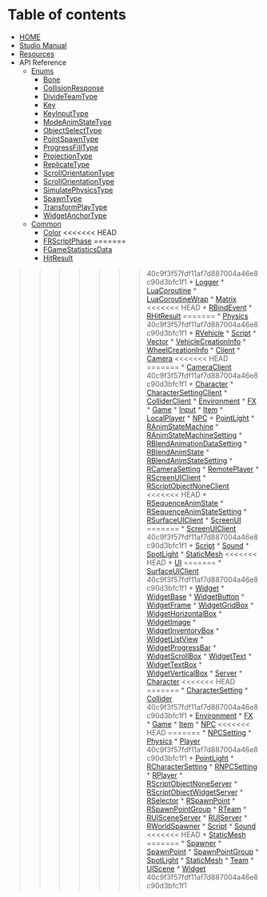   # Table of contents

  * [HOME](README.md)
  * [Studio Manual](studio-manual.md)
  * [Resources](resources.md)
  * API Reference
    * [Enums](api-reference/Enums/README.md)
      * [Bone](api-reference/Enums/Bone.md)
      * [CollisionResponse](api-reference/Enums/CollisionResponse.md)
      * [DivideTeamType](api-reference/Enums/DivideTeamType.md)
      * [Key](api-reference/Enums/Key.md)
      * [KeyInputType](api-reference/Enums/KeyInputType.md)
      * [ModeAnimStateType](api-reference/Enums/ModeAnimStateType.md)
      * [ObjectSelectType](api-reference/Enums/ObjectSelectType.md)
      * [PointSpawnType](api-reference/Enums/PointSpawnType.md)
      * [ProgressFillType](api-reference/Enums/ProgressFillType.md)
      * [ProjectionType](api-reference/Enums/ProjectionType.md)
      * [ReplicateType](api-reference/Enums/ReplicateType.md)
      * [ScrollOrientationType](api-reference/Enums/ScrollOrientationType.md)
      * [ScrollOrientationType](api-reference/Enums/ScrollOrientationType.md)
      * [SimulatePhysicsType](api-reference/Enums/SimulatePhysicsType.md)
      * [SpawnType](api-reference/Enums/SpawnType.md)
      * [TransformPlayType](api-reference/Enums/TransformPlayType.md)
      * [WidgetAnchorType](api-reference/Enums/WidgetAnchorType.md)
    * [Common](api-reference/Common/README.md)
      * [Color](api-reference/Common/Color.md)
<<<<<<< HEAD
      * [FRScriptPhase](api-reference/Common/FRScriptPhase.md)
=======
      * [FGameStatisticsData](api-reference/Common/FGameStatisticsData.md)
      * [HitResult](api-reference/Common/HitResult.md)
>>>>>>> 40c9f3f57fdf11af7d887004a46e8c90d3bfc1f1
      * [Logger](api-reference/Common/Logger.md)
      * [LuaCoroutine](api-reference/Common/LuaCoroutine.md)
      * [LuaCoroutineWrap](api-reference/Common/LuaCoroutineWrap.md)
      * [Matrix](api-reference/Common/Matrix.md)
<<<<<<< HEAD
      * [RBindEvent](api-reference/Common/RBindEvent.md)
      * [RHitResult](api-reference/Common/RHitResult.md)
=======
      * [Physics](api-reference/Common/Physics.md)
>>>>>>> 40c9f3f57fdf11af7d887004a46e8c90d3bfc1f1
      * [RVehicle](api-reference/Common/RVehicle.md)
      * [Script](api-reference/Common/Script.md)
      * [Vector](api-reference/Common/Vector.md)
      * [VehicleCreationInfo](api-reference/Common/VehicleCreationInfo.md)
      * [WheelCreationInfo](api-reference/Common/WheelCreationInfo.md)
    * [Client](api-reference/Client/README.md)
      * [Camera](api-reference/Client/Camera.md)
<<<<<<< HEAD
=======
      * [CameraClient](api-reference/Client/CameraClient.md)
>>>>>>> 40c9f3f57fdf11af7d887004a46e8c90d3bfc1f1
      * [Character](api-reference/Client/Character.md)
      * [CharacterSettingClient](api-reference/Client/CharacterSettingClient.md)
      * [ColliderClient](api-reference/Client/ColliderClient.md)
      * [Environment](api-reference/Client/Environment.md)
      * [FX](api-reference/Client/FX.md)
      * [Game](api-reference/Client/Game.md)
      * [Input](api-reference/Client/Input.md)
      * [Item](api-reference/Client/Item.md)
      * [LocalPlayer](api-reference/Client/LocalPlayer.md)
      * [NPC](api-reference/Client/NPC.md)
      * [PointLight](api-reference/Client/PointLight.md)
      * [RAnimStateMachine](api-reference/Client/RAnimStateMachine.md)
      * [RAnimStateMachineSetting](api-reference/Client/RAnimStateMachineSetting.md)
      * [RBlendAnimationDataSetting](api-reference/Client/RBlendAnimationDataSetting.md)
      * [RBlendAnimState](api-reference/Client/RBlendAnimState.md)
      * [RBlendAnimStateSetting](api-reference/Client/RBlendAnimStateSetting.md)
      * [RCameraSetting](api-reference/Client/RCameraSetting.md)
      * [RemotePlayer](api-reference/Client/RemotePlayer.md)
      * [RScreenUIClient](api-reference/Client/RScreenUIClient.md)
      * [RScriptObjectNoneClient](api-reference/Client/RScriptObjectNoneClient.md)
<<<<<<< HEAD
      * [RSequenceAnimState](api-reference/Client/RSequenceAnimState.md)
      * [RSequenceAnimStateSetting](api-reference/Client/RSequenceAnimStateSetting.md)
      * [RSurfaceUIClient](api-reference/Client/RSurfaceUIClient.md)
      * [ScreenUI](api-reference/Client/ScreenUI.md)
=======
      * [ScreenUIClient](api-reference/Client/ScreenUIClient.md)
>>>>>>> 40c9f3f57fdf11af7d887004a46e8c90d3bfc1f1
      * [Script](api-reference/Client/Script.md)
      * [Sound](api-reference/Client/Sound.md)
      * [SpotLight](api-reference/Client/SpotLight.md)
      * [StaticMesh](api-reference/Client/StaticMesh.md)
<<<<<<< HEAD
      * [UI](api-reference/Client/UI.md)
=======
      * [SurfaceUIClient](api-reference/Client/SurfaceUIClient.md)
>>>>>>> 40c9f3f57fdf11af7d887004a46e8c90d3bfc1f1
      * [Widget](api-reference/Client/Widget.md)
      * [WidgetBase](api-reference/Client/WidgetBase.md)
      * [WidgetButton](api-reference/Client/WidgetButton.md)
      * [WidgetFrame](api-reference/Client/WidgetFrame.md)
      * [WidgetGridBox](api-reference/Client/WidgetGridBox.md)
      * [WidgetHorizontalBox](api-reference/Client/WidgetHorizontalBox.md)
      * [WidgetImage](api-reference/Client/WidgetImage.md)
      * [WidgetInventoryBox](api-reference/Client/WidgetInventoryBox.md)
      * [WidgetListView](api-reference/Client/WidgetListView.md)
      * [WidgetProgressBar](api-reference/Client/WidgetProgressBar.md)
      * [WidgetScrollBox](api-reference/Client/WidgetScrollBox.md)
      * [WidgetText](api-reference/Client/WidgetText.md)
      * [WidgetTextBox](api-reference/Client/WidgetTextBox.md)
      * [WidgetVerticalBox](api-reference/Client/WidgetVerticalBox.md)
    * [Server](api-reference/Server/README.md)
      * [Character](api-reference/Server/Character.md)
<<<<<<< HEAD
=======
      * [CharacterSetting](api-reference/Server/CharacterSetting.md)
      * [Collider](api-reference/Server/Collider.md)
>>>>>>> 40c9f3f57fdf11af7d887004a46e8c90d3bfc1f1
      * [Environment](api-reference/Server/Environment.md)
      * [FX](api-reference/Server/FX.md)
      * [Game](api-reference/Server/Game.md)
      * [Item](api-reference/Server/Item.md)
      * [NPC](api-reference/Server/NPC.md)
<<<<<<< HEAD
=======
      * [NPCSetting](api-reference/Server/NPCSetting.md)
      * [Physics](api-reference/Server/Physics.md)
      * [Player](api-reference/Server/Player.md)
>>>>>>> 40c9f3f57fdf11af7d887004a46e8c90d3bfc1f1
      * [PointLight](api-reference/Server/PointLight.md)
      * [RCharacterSetting](api-reference/Server/RCharacterSetting.md)
      * [RNPCSetting](api-reference/Server/RNPCSetting.md)
      * [RPlayer](api-reference/Server/RPlayer.md)
      * [RScriptObjectNoneServer](api-reference/Server/RScriptObjectNoneServer.md)
      * [RScriptObjectWidgetServer](api-reference/Server/RScriptObjectWidgetServer.md)
      * [RSelector](api-reference/Server/RSelector.md)
      * [RSpawnPoint](api-reference/Server/RSpawnPoint.md)
      * [RSpawnPointGroup](api-reference/Server/RSpawnPointGroup.md)
      * [RTeam](api-reference/Server/RTeam.md)
      * [RUISceneServer](api-reference/Server/RUISceneServer.md)
      * [RUIServer](api-reference/Server/RUIServer.md)
      * [RWorldSpawner](api-reference/Server/RWorldSpawner.md)
      * [Script](api-reference/Server/Script.md)
      * [Sound](api-reference/Server/Sound.md)
<<<<<<< HEAD
      * [StaticMesh](api-reference/Server/StaticMesh.md)
=======
      * [Spawner](api-reference/Server/Spawner.md)
      * [SpawnPoint](api-reference/Server/SpawnPoint.md)
      * [SpawnPointGroup](api-reference/Server/SpawnPointGroup.md)
      * [SpotLight](api-reference/Server/SpotLight.md)
      * [StaticMesh](api-reference/Server/StaticMesh.md)
      * [Team](api-reference/Server/Team.md)
      * [UIScene](api-reference/Server/UIScene.md)
      * [Widget](api-reference/Server/Widget.md)
>>>>>>> 40c9f3f57fdf11af7d887004a46e8c90d3bfc1f1
